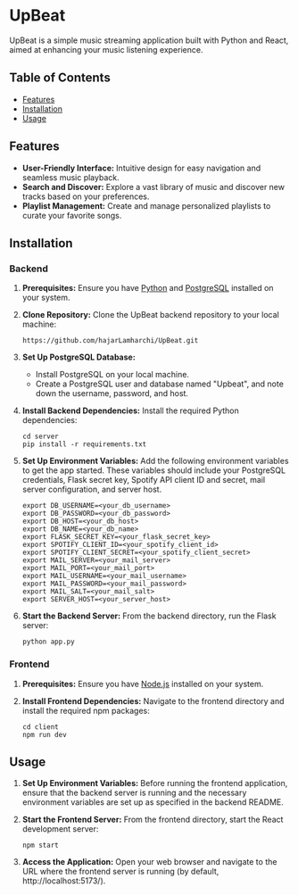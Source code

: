# UpBeat

UpBeat is a simple music streaming application built with Python and React, aimed at enhancing your music listening experience.

## Table of Contents

- [Features](#features)
- [Installation](#installation)
- [Usage](#usage)

## Features

- **User-Friendly Interface:** Intuitive design for easy navigation and seamless music playback.
- **Search and Discover:** Explore a vast library of music and discover new tracks based on your preferences.
- **Playlist Management:** Create and manage personalized playlists to curate your favorite songs.

## Installation

### Backend

1. **Prerequisites:** Ensure you have [Python](https://www.python.org/) and [PostgreSQL](https://www.postgresql.org/) installed on your system.

2. **Clone Repository:** Clone the UpBeat backend repository to your local machine:
    ```
    https://github.com/hajarLamharchi/UpBeat.git
    ```

3. **Set Up PostgreSQL Database:**

    - Install PostgreSQL on your local machine.
    - Create a PostgreSQL user and database named "Upbeat", and note down the username, password, and host.


4. **Install Backend Dependencies:** Install the required Python dependencies:
    ```
    cd server 
    pip install -r requirements.txt
    ```

5. **Set Up Environment Variables:** Add the following environment variables to get the app started. These variables should include your PostgreSQL credentials, Flask secret key, Spotify API client ID and secret, mail server configuration, and server host.
    ```
    export DB_USERNAME=<your_db_username>
    export DB_PASSWORD=<your_db_password>
    export DB_HOST=<your_db_host>
    export DB_NAME=<your_db_name>
    export FLASK_SECRET_KEY=<your_flask_secret_key>
    export SPOTIFY_CLIENT_ID=<your_spotify_client_id>
    export SPOTIFY_CLIENT_SECRET=<your_spotify_client_secret>
    export MAIL_SERVER=<your_mail_server>
    export MAIL_PORT=<your_mail_port>
    export MAIL_USERNAME=<your_mail_username>
    export MAIL_PASSWORD=<your_mail_password>
    export MAIL_SALT=<your_mail_salt>
    export SERVER_HOST=<your_server_host>
    ```

6. **Start the Backend Server:** From the backend directory, run the Flask server:
    ```
    python app.py
    ```

### Frontend

1. **Prerequisites:** Ensure you have [Node.js](https://nodejs.org/) installed on your system.

2. **Install Frontend Dependencies:** Navigate to the frontend directory and install the required npm packages:
    ```
    cd client
    npm run dev
    ```

## Usage

1. **Set Up Environment Variables:** Before running the frontend application, ensure that the backend server is running and the necessary environment variables are set up as specified in the backend README.

2. **Start the Frontend Server:** From the frontend directory, start the React development server:
    ```
    npm start
    ```

3. **Access the Application:** Open your web browser and navigate to the URL where the frontend server is running (by default, http://localhost:5173/).
